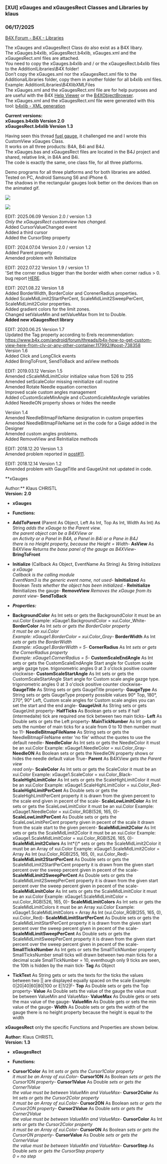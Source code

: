 ###  [XUI] xGauges and xGaugesRect Classes and Libraries by klaus
### 06/17/2025
[B4X Forum - B4X - Libraries](https://www.b4x.com/android/forum/threads/98932/)

The xGauges and xGaugesRect Class do also exist as a B4X libary.  
The xGauges.b4xlib, xGaugesRect.b4xlib, xGauges.xml and the xGaugesRect.xml files are attached.  
You need to copy the xGauges.b4xlib and / or the xGaugesRect.b4xlib files to the AdditionlLibraries\B4X folder!  
Don’t copy the xGauges.xml nor the xGaugesRect.xml file to the AdditionalLibraries folder, copy them in another folder for all b4xlib xml files.  
Example: AdditionlLibraries\B4XlibXMLFiles  
The xGauges.xml and the xGaugesRect.xml file are for help purposes and are useful with the B4X [Help Viewer](https://www.b4x.com/android/forum/threads/b4x-help-viewer.46969/) or the [B4XObjectBrowser](https://www.b4x.com/android/forum/threads/b4a-b4i-b4j-and-b4r-api-documentation-b4x-object-browser.25682/#content).  
The xGauges.xml and the xGaugesRect.xml file were generated with this tool: [b4xlib - XML generation](https://www.b4x.com/android/forum/threads/b4x-xml2map-simple-way-to-parse-xml-documents.74848/)  
  
**Current versions:  
xGauges.b4xlib Version 2.0  
xGaugesRect.b4xlib Version 1.3**  
  
Having seen this thread [fuel gauge](https://www.b4x.com/android/forum/threads/fuel-gauge.98724/#post-622800), it challenged me and I wrote this CustomView xGauges Class.  
It works on all three products: B4A, B4i and B4J.  
The xGauges.bas and xGaugesRect files are located in the B4J project and shared, relative link, in B4A and B4i.  
The code is exactly the same, one class file, for all three platforms.  
  
Demo programs for all three platforms and for both libraries are added.  
Tested on PC, Android Samsung S6 and iPhone 6.  
The shadows in the rectangular gauges look better on the devices than on the animated gif.  
  
![](https://www.b4x.com/android/forum/attachments/118113)  
  
![](https://www.b4x.com/android/forum/attachments/118114)  
  
EDIT: 2025.06.09 Version 2.0 / version 1.3  
*Only the xGaugesRect customview has changed.*  
Added CursorValueChanged event  
Added a third cursor  
Added the CursorStep property  
  
EDIT: 2024.07.04 Version 2.0 / version 1.2  
Added Parent property  
Amended problem with ReInitialize  
  
EDIT: 2022.07.22 Version 1.9 / version 1.1  
'Set the corner radius bigger than the border width when corner radius > 0. bug report [HERE](https://www.b4x.com/android/forum/threads/xgauges-drawing-of-gauge-border-with-non-zero-radius-fills-the-rectangle.141721/).  
  
EDIT: 2021.08.22 Version 1.8  
Added BorderWidth, BorderColor and CorenerRadius properties.  
Added ScaleMidLimit2StartPerCent, ScaleMidLimit2SweepPerCent, ScaleMidLimit2Color properties.  
Added gradient colors for the limit zones.  
Changed setValueMin and setValueMax from Int to Double.  
**Added new xGaugesRect library**  
  
EDIT: 2020.06.25 Version 1.7  
Updated the Tag property according to Erels recommendation:  
<https://www.b4x.com/android/forum/threads/b4x-how-to-get-custom-view-here-from-clv-or-any-other-container.117992/#post-738358>  
Version 1.6  
Added Click and LongClick events  
Added BringToFront, SendToBack and asView methods  
  
EDIT: 2019.03.12 Version 1.5  
Amended cScaleMidLimitColor initialize value from 526 to 255  
Amended setScaleColor missing reinitialize call routine  
Amended Rotate Needle equation correction  
Improved scale custom angles management  
Added cCustomScaleMinAngle and cCustomScaleMaxAngle variables  
Added NeedleON property shows or hides the needle  
  
Version 1.4  
Amended NeedleBitmapFileName designation in custom properties  
Amended NeedleBitmapFileName set in the code for a Gaige added in the Designer  
Amended custom angles problems.  
Added RemoveView and ReInitialize methods  
  
EDIT: 2018.12.20 Version 1.3  
Amended problem reported in [post#11](https://www.b4x.com/android/forum/threads/b4x-xui-xgauges-class.98932/#post-632234).  
  
EDIT: 2018.12.14 Version 1.2  
Amended problem with GaugeTitle and GaugeUnit not updated in code.  
  
**xGauges  
  
Author:** Klaus CHRISTL  
**Version: 2.0**  

- **xGauges**

- **Functions:**

- **AddToParent** (Parent As Object, Left As Int, Top As Int, Width As Int) As String
*adds the xGauge to the Parent view.  
 the parent object can be a B4XView or  
 an Activity or a Panel in B4A, a Panel in B4i or a Pane in B4J  
 there is no Height property, because the Height = Width*- **AsView** As B4XView
*Returns the base panel of the gauge as B4XView*- **BringToFront**
- **Initialize** (Callback As Object, EventName As String) As String
*Initializes a xGauge  
 Callback is the calling module  
 EventNam3 is the generic event name, not used*- **IsInitialized** As Boolean
*Tests whether the object has been initialized.*- **ReInitialize**
Reinitializes the gauge- **RemoveView**
*Removes the xGauge from its parent view*- **SendToBack**

- ***Properties:***

- **BackgroundColor** As Int
sets or gets the BackgroundColor
it must be an xui.Color
Example: xGauge1.BackgroundColor = xui.Color\_White- **BorderColor** As Int
*sets or gets the BorderColor property  
 it must be an xui.Color  
 Example: xGauge1.BorderColor = xui.Color\_Gray*- **BorderWidth** As Int
*sets or gets the BorderWidth  
 Example: xGauge1.BorderWidth = 5*- **CornerRadius** As Int
*sets or gets the CornerRadius property  
 Example: xGauge1.CornerRadius = 5*- **CustomScaleEndAngle** As Int
sets or gets the CustomScaleEndAngle
Start angle for Custom scale angle gazge type.
trigonometric angles 0 at 3 o'clock
positive counter clockwise- **CustomScaleStartAngle** As Int
sets or gets the CustomScaleStartAngle
Start angle for Custom scale angle gazge type.
trigonometric angles 0 at 3 o'clock
positive counter clockwise- **GaugeTitle** As String
sets or gets GaugeTitle property- **GaugeType** As String
sets or gets GaugeType property
possible values 90° Top, 180°, 270°, 90° Left, Custom scale angles
for Custom scale angles you can set the start and the end angle- **GaugeUnit** As String
sets or gets GaugeUnit property- **HalfTicks** As Boolean
gets or sets if half (intermedaite) tick are required
one tick between two main ticks- **Left** As Double
sets or gets the Left property- **MainTickNumber** As Int
gets or sets the number of main ticks
for a scale from 0 to 10 then number must be 11- **NeedleBitmapFileName** As String
sets or gets the NeedleBitmapFileName
enter 'no file' without the quotes to use the default needle- **NeedleColor** As Int
sets or gets the NeedleColor
it must be an xui.Color
Example: xGauge1.NeedleColor = xui.Color\_Gray- **NeedleON** As Boolean
sets or gets the NeedleON property
shows or hides the needle
default value True- **Parent** As B4XView
*gets the Parent view  
 read only*- **ScaleColor** As Int
sets or gets the ScaleColor
it must be an xui.Color
Example: xGauge1.ScaleColor = xui.Color\_Black- **ScaleHighLimitColor** As Int
sets or gets the ScaleHighLimitColor
it must be an xui.Color
Example: xGauge1.ScaleHighLimitColor = xui.Color\_Red- **ScaleHighLimitPerCent** As Double
sets or gets the ScaleHighLimitPerCent property
it is drawn from the given percent to the scale end
given in pecent of the scale- **ScaleLowLimitColor** As Int
sets or gets the ScaleLowLimitColor
it must be an xui.Color
Example: xGauge1.NeedleColor = xui.Color\_RGB(526, 165, 0)- **ScaleLowLimitPerCent** As Double
sets or gets the ScaleLowLimitPerCent property
given in pecent of the scale
it drawn from the scale start to the given percent- **ScaleMidLimit2Color** As Int
sets or gets the ScaleMidLimit2Color
it must be an xui.Color
Example: xGauge1.ScaleMidLimitColor = xui.Color\_RGB(526, 165, 0)- **ScaleMidLimit2Colors** As Int*()*
sets or gets the ScaleMidLimit2Color
it must be an Array of xui.Color
Example: xGauge1.ScaleMidLimit2Color = Array As Int (xui.Color\_RGB(255, 165, 0), xui.Color\_Red)- **ScaleMidLimit2StartPerCent** As Double
sets or gets the ScaleMidLimit2StartPerCent property
it is drawn from the given start percent over the sweep percent
given in pecent of the scale- **ScaleMidLimit2SweepPerCent** As Double
sets or gets the ScaleMidLimit2SweepPerCent property
it is drawn from the given start percent over the sweep percent
given in pecent of the scale- **ScaleMidLimitColor** As Int
sets or gets the ScaleMidLimitColor
it must be an xui.Color
Example: xGauge1.ScaleMidLimitColor = xui.Color\_RGB(526, 165, 0)- **ScaleMidLimitColors** As Int
sets or gets the ScaleMidLimitColors
it must be an Array xui.Color
Example: xGauge1.ScaleMidLimitColors = Array As Int (xui.Color\_RGB(255, 165, 0), xui.Color\_Red)- **ScaleMidLimitStartPerCent** As Double
sets or gets the ScaleMidLimitStartPerCent property
it is drawn from the given start percent over the sweep percent
given in pecent of the scale- **ScaleMidLimitSweepPerCent** As Double
sets or gets the ScaleMidLimitSweepPerCent property
it is drawn from the given start percent over the sweep percent
given in pecent of the scale- **SmallTicksNumber** As Int
gets or sets the SmallTickNumber property
SmallTicksNumber small ticks will drawn between two main ticks
for a decimal scale SmallTickNumber = 10, eventhough only 9 ticks are seen, the 10th is hidden by the main tick- **Tag** As Object
- **TickText** As String
gets or sets the texts for the ticks
the values between two || are displayed equally spaced on the scale
Example: 0|20|40|60|80|100 or E|1/2|F- **Top** As Double
sets or gets the Top property- **Value** As Double
sets the value of the gauge
the value must be between ValueMin and ValueMax- **ValueMax** As Double
gets or sets the max value of the gauge- **ValueMin** As Double
gets or sets the min value of the gauge- **Width** As Double
sets or gets the width of the gauge
there is no height property because the height is equal to the width
  
**xGaugesRect** only the specific Functions and Properties are shown below.  
  
**Author:** Klaus CHRISTL  
**Version: 1.3**  

- **xGaugesRect**

- **Functions:**

- ****Cursor1Color**** As Int
*sets or gets the Cursor1Color property  
 it must be an Array of xui.Color*- ****Cursor1ON**** As Boolean
*sets or gets the Cursor1ON property*- ****Cursor1Value**** As Double
*sets or gets the Corner1Value  
 the value must be between ValueMin and ValueMax*- **Cursor2Color** As Int
*sets or gets the Cursor2Color property  
 it must be an Array of xui.Color*- **Cursor2ON** As Boolean
*sets or gets the Cursor2ON property*- **Cursor2Value** As Double
*sets or gets the Corner2Value  
 the value must be between ValueMin and ValueMax*- **CursorColor** As Int
*sets or gets the Cursor2Color property  
 it must be an Array of xui.Color*- **CursorON** As Boolean
*sets or gets the CursorON property*- **CursorValue** As Double
*sets or gets the CornerValue  
 the value must be between ValueMin and ValueMax*- **CursorStep** As Double
*sets or gets the CursorStep property  
 0 = no step*